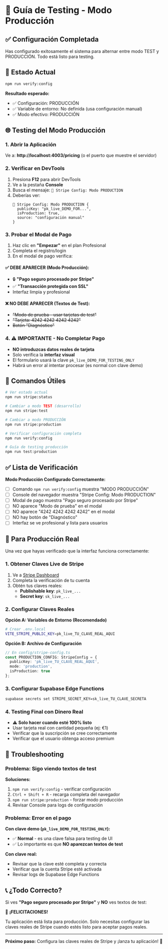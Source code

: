 # 🚀 Guía de Testing - Modo Producción

## ✅ Configuración Completada

Has configurado exitosamente el sistema para alternar entre modo TEST y PRODUCCIÓN. Todo está listo para testing.

## 🎯 Estado Actual

```bash
npm run verify:config
```

**Resultado esperado:**
- ✅ Configuración: PRODUCCIÓN
- ✅ Variable de entorno: No definida (usa configuración manual)
- ✅ Modo efectivo: PRODUCCIÓN

## 🌐 Testing del Modo Producción

### 1. Abrir la Aplicación

Ve a: **http://localhost:4003/pricing** (o el puerto que muestre el servidor)

### 2. Verificar en DevTools

1. Presiona **F12** para abrir DevTools
2. Ve a la pestaña **Console**
3. Busca el mensaje: `🔧 Stripe Config: Modo PRODUCTION`
4. Deberías ver:
   ```
   🔧 Stripe Config: Modo PRODUCTION {
     publicKey: "pk_live_DEMO_FOR...",
     isProduction: true,
     source: "configuración manual"
   }
   ```

### 3. Probar el Modal de Pago

1. Haz clic en **"Empezar"** en el plan Profesional
2. Completa el registro/login
3. En el modal de pago verifica:

#### ✅ DEBE APARECER (Modo Producción):
- 🔒 **"Pago seguro procesado por Stripe"**
- ✅ **"Transacción protegida con SSL"**
- Interfaz limpia y profesional

#### ❌ NO DEBE APARECER (Textos de Test):
- ~~"Modo de prueba - usar tarjetas de test"~~
- ~~"Tarjeta: 4242 4242 4242 4242"~~
- ~~Botón "Diagnóstico"~~

### 4. ⚠️ IMPORTANTE - No Completar Pago

- **NO introduzcas datos reales de tarjeta**
- Solo verifica la **interfaz visual**
- El formulario usará la clave `pk_live_DEMO_FOR_TESTING_ONLY`
- Habrá un error al intentar procesar (es normal con clave demo)

## 🔄 Comandos Útiles

```bash
# Ver estado actual
npm run stripe:status

# Cambiar a modo TEST (desarrollo)
npm run stripe:test

# Cambiar a modo PRODUCCIÓN 
npm run stripe:production

# Verificar configuración completa
npm run verify:config

# Guía de testing producción
npm run test:production
```

## ✅ Lista de Verificación

**Modo Producción Configurado Correctamente:**

- [ ] Comando `npm run verify:config` muestra "MODO PRODUCCIÓN"
- [ ] Console del navegador muestra "Stripe Config: Modo PRODUCTION"
- [ ] Modal de pago muestra "Pago seguro procesado por Stripe"
- [ ] NO aparece "Modo de prueba" en el modal
- [ ] NO aparece "4242 4242 4242 4242" en el modal
- [ ] NO hay botón de "Diagnóstico"
- [ ] Interfaz se ve profesional y lista para usuarios

## 🚀 Para Producción Real

Una vez que hayas verificado que la interfaz funciona correctamente:

### 1. Obtener Claves Live de Stripe

1. Ve a [Stripe Dashboard](https://dashboard.stripe.com)
2. Completa la verificación de tu cuenta
3. Obtén tus claves reales:
   - **Publishable key**: `pk_live_...`
   - **Secret key**: `sk_live_...`

### 2. Configurar Claves Reales

**Opción A: Variables de Entorno (Recomendado)**
```bash
# Crear .env.local
VITE_STRIPE_PUBLIC_KEY=pk_live_TU_CLAVE_REAL_AQUI
```

**Opción B: Archivo de Configuración**
```typescript
// En config/stripe-config.ts
const PRODUCTION_CONFIG: StripeConfig = {
  publicKey: 'pk_live_TU_CLAVE_REAL_AQUI',
  mode: 'production',
  isProduction: true
};
```

### 3. Configurar Supabase Edge Functions

```bash
supabase secrets set STRIPE_SECRET_KEY=sk_live_TU_CLAVE_SECRETA
```

### 4. Testing Final con Dinero Real

- ⚠️ **Solo hacer cuando esté 100% listo**
- Usar tarjeta real con cantidad pequeña (ej: €1)
- Verificar que la suscripción se cree correctamente
- Verificar que el usuario obtenga acceso premium

## 🔧 Troubleshooting

### Problema: Sigo viendo textos de test

**Soluciones:**
1. `npm run verify:config` - verificar configuración
2. `Ctrl + Shift + R` - recarga completa del navegador
3. `npm run stripe:production` - forzar modo producción
4. Revisar Console para logs de configuración

### Problema: Error en el pago

**Con clave demo (`pk_live_DEMO_FOR_TESTING_ONLY`):**
- ✅ **Normal** - es una clave falsa para testing de UI
- ✅ Lo importante es que **NO aparezcan textos de test**

**Con clave real:**
- Revisar que la clave esté completa y correcta
- Verificar que la cuenta Stripe esté activada
- Revisar logs de Supabase Edge Functions

## 📞 ¿Todo Correcto?

Si ves **"Pago seguro procesado por Stripe"** y **NO** ves textos de test:

🎉 **¡FELICITACIONES!** 

Tu aplicación está lista para producción. Solo necesitas configurar las claves reales de Stripe cuando estés listo para aceptar pagos reales.

---

**Próximo paso:** Configura las claves reales de Stripe y ¡lanza tu aplicación! 🚀 